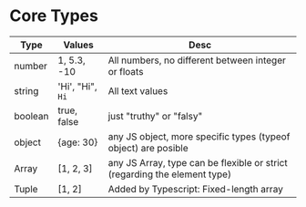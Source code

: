 # Core Types
| Type | Values | Desc |
|----|----|----|
| number | 1, 5.3, -10 | All numbers, no different between integer or floats |
| string | 'Hi', "Hi", `Hi` | All text values |
| boolean | true, false | just "truthy" or "falsy" |
| object | {age: 30} | any JS object, more specific types (typeof object) are posible |
| Array | [1, 2, 3] | any JS Array, type can be flexible or strict (regarding the element type) |
| Tuple | [1, 2] | Added by Typescript: Fixed-length array | 
